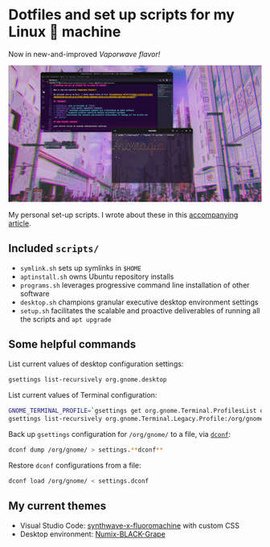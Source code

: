 # Dotfiles and set up scripts for my Linux 💜 machine

Now in new-and-improved *Vaporwave flavor!*

![Gratuitous screenshot](img/screenshot.jpg)

My personal set-up scripts. I wrote about these in this [accompanying article](https://victoria.dev/verbose/how-to-set-up-a-fresh-ubuntu-desktop-using-only-dotfiles-and-bash-scripts/).

## Included `scripts/`

- `symlink.sh` sets up symlinks in `$HOME`
- `aptinstall.sh` owns Ubuntu repository installs
- `programs.sh` leverages progressive command line installation of other software
- `desktop.sh` champions granular executive desktop environment settings
- `setup.sh` facilitates the scalable and proactive deliverables of running all the scripts and `apt upgrade`

## Some helpful commands

List current values of desktop configuration settings:

```sh
gsettings list-recursively org.gnome.desktop
```

List current values of Terminal configuration:

```sh
GNOME_TERMINAL_PROFILE=`gsettings get org.gnome.Terminal.ProfilesList default | awk -F \' '{print $2}'`
gsettings list-recursively org.gnome.Terminal.Legacy.Profile:/org/gnome/terminal/legacy/profiles:/:$GNOME_TERMINAL_PROFILE/
```

Back up `gsettings` configuration for `/org/gnome/` to a file, via [`dconf`](https://developer.gnome.org/dconf/unstable/dconf-tool.html):

```sh
dconf dump /org/gnome/ > settings.**dconf**
```

Restore `dconf` configurations from a file:

```sh
dconf load /org/gnome/ < settings.dconf
```

## My current themes

- Visual Studio Code: [synthwave-x-fluoromachine](https://github.com/webrender/synthwave-x-fluoromachine) with custom CSS
- Desktop environment: [Numix-BLACK-Grape](https://www.pling.com/p/1335655/)
